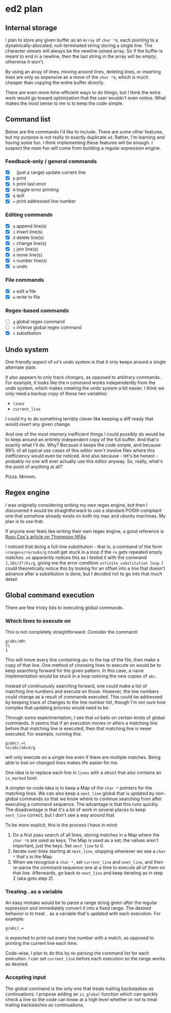 # ed2 plan

## Internal storage

I plan to store any given buffer as an `Array` of `char *`s,
each pointing to a dynamically-allocated, null-terminated
string storing a single line.
The character stream will always be the newline-joined
array. So if the buffer is meant to end in a newline, then the
last string in the array will be empty; otherwise it won't.

By using an array of lines, moving around lines, deleting lines, or inserting
lines are only as expensive as a move of the `char *`s, which
is much cheaper than copying the entire buffer directly.

There are even more time-efficient ways to do things,
but I think the
extra work would go toward optimization that the user wouldn't
even notice. What makes the most sense to me is to
keep the code simple.

## Command list

Below are the commands I'd like to include.
There are some other features, but my purpose is not really to exactly duplicate
`ed`. Rather, I'm learning and having some fun. I think implementing these
features will be enough. I suspect the main fun will come from building a
regular expression engine.

### Feedback-only / general commands

- [x] ` ` (just a range) update current line
- [x] `p` print
- [x] `h` print last error
- [x] `H` toggle error printing
- [x] `q` quit
- [x] `=` print addressed line number

### Editing commands

- [x] `a` append line(s)
- [x] `i` insert line(s)
- [x] `d` delete line(s)
- [x] `c` change line(s)
- [x] `j` join line(s)
- [x] `m` move line(s)
- [x] `n` number line(s)
- [x] `u` undo

### File commands

- [x] `e` edit a file
- [x] `w` write to file

### Regex-based commands

- [ ] `g` global regex command
- [ ] `v` inVerse global regex command
- [x] `s` substitution

## Undo system

One friendly aspect of `ed`'s undo system is that it only keeps around a single
alternate state.

It also appears to only track *changes*, as opposed to arbitrary commands. For
example, it looks like the `H` command works independently from the undo system,
which makes creating the undo system a bit easier. I think we only need a backup
copy of these two variables:

 * `lines`
 * `current_line`

I could try to do something terribly clever like keeping a diff ready that would
invert any given change.

And one of the most memory inefficient things I could
possibly do would be to keep around an entirely independent copy of the full
buffer. And that's exactly what I'll do. Why? Because it keeps the code simple,
and because 99% of all typical use cases of this editor won't involve files
where this inefficiency would even be noticed. And also because - let's be
honest - probably no one will ever actually use this editor anyway. So, really,
what's the point of anything at all?

Pizza. Mmmm.

## Regex engine

I was originally considering writing my own regex engine, but then I discovered
it would be straightforward to use a standard POSIX-compliant one that somehow
already exists on both my mac and ubuntu machines. My plan is to use that.

If anyone ever feels like writing their own regex engine, a good reference is
[Russ Cox's article on Thompson
NFAs](https://swtch.com/~rsc/regexp/regexp1.html).

I noticed that doing a full-line substitution - that is, a command of the form
`<range>s/re/subs/g` could get stuck in a loop if the `re` gets repeated empty
matches. `ed` apparently notices this as I tested it with the command
`1,10s/Z*/hi/g`, giving me the error condition `infinite substitution loop`.
I could theoretically notice this by looking for an offset into a line that
doesn't advance after a substitution is done, but I decided not to go into that
much detail.

## Global command execution

There are few tricky bits to executing global commands.

### Which lines to execute on

This is not completely straightforward. Consider the command:

    g/abc/m0\
    t\
    1

This will move every line containing `abc` to the top of the file, then make a
copy of that line. One method of choosing lines to execute on would be to keep
searching forward for the given pattern. In this case, a naive implementation
would be stuck in a loop noticing the new copies of `abc`.

Instead of continuously searching forward, one could make a list of matching
line numbers and execute on those. However, the line numbers could change as a
result of commands executed. This could be addressed by keeping track of changes
to the line number list, though I'm not sure how complex that updating process
would need to be.

Through some experimentation, I see that `ed` bails on certain kinds of global
commands. It seems that if an execution moves or alters a matching line before
that matching line is executed, then that matching line is never executed. For
example, running this:

    g/abc/.=\
    %s/abc/abcd/g

will only execute on a single line even if there are multiple matches.
Being able to bail on changed lines makes life easier for me.

One idea is to replace each line in `lines` with a struct that also contains an
`is_marked` bool.

A simpler-to-code idea is to keep a Map of the `char *` pointers for the
matching lines.
We can also keep a `next_line` global that is updated by non-global commands so
that we know where to continue searching from after executing a command
sequence. The advantage is that this runs quickly. The disadvantage is that it's
a bit of work in several places to keep `next_line` correct, but I don't see a
way around that.

To be more explicit, this is the process I have in mind:

1. Do a first pass search of all lines, storing matches in a Map where the
   `char *`s are used as keys. The Map is used as a set; the values aren't
   important, just the keys. Set `next_line` to 0.
2. Iterate over lines starting at `next_line`, stopping whenever we see a
   `char *` that's in the Map.
3. When we recognize a `char *`, set `current_line` and `next_line`,
   and then re-parse the command
   sequence one at a time to execute all of them on that line. Afterwards, go
   back to `next_line` and keep iterating as in step 2 (aka goto step 2).

### Treating . as a variable

An easy mistake would be to parse a range string given after the regular
expression and
immediately convert it into a fixed range. The desired behavior is to treat `.`
as a variable that's updated with each execution. For example:

    g/abc/.=

is expected to print out every line number with a match, as opposed to printing
the current line each time.

Code-wise, I plan to do this by re-parsing the command list for each execution.
I can set `current_line` before each execution so the range works as desired.

### Accepting input

The global command is the only one that treats trailing
backslashes as continuations. I propose adding an `is_global`
function which can quickly check a line so the code can know at
a high level whether or not to treat trailing backslashes as
continuations.
